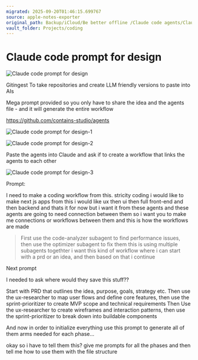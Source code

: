 ```yaml
---
migrated: 2025-09-20T01:46:15.699767
source: apple-notes-exporter
original_path: Backup/iCloud/Be better offline /Claude code agents/Claude code prompt for design.md
vault_folder: Projects/coding
---
```

# Claude code prompt for design

![Claude code prompt for design](images/Claude%20code%20prompt%20for%20design.jpeg)

Gitingest
To take repositories and create LLM friendly versions to paste into AIs

Mega prompt provided so you only have to share the idea and the agents file - and it will generate the entire workflow 

https://github.com/contains-studio/agents

![Claude code prompt for design-1](images/Claude%20code%20prompt%20for%20design-1.png)

![Claude code prompt for design-2](images/Claude%20code%20prompt%20for%20design-2.png)

Paste the agents into Claude and ask if to create a workflow that links the agents to each other

![Claude code prompt for design-3](images/Claude%20code%20prompt%20for%20design-3.png)

Prompt:

I need to make a coding workflow from this. stricity coding
i would like to make next js apps from this i would like
ux then ui then full front-end and then backend and thats it for now but i want it from these agents
and these agents are going to need connection between them so i want you to make me connections or workflows between them
and this is how the workflows are made
> First use the code-analyzer subagent to find performance issues, then use the optimizer subagent to fix them
this is using multiple subagents togethter i want this kind of workflow
where i can start with a prd or an idea, and then based on that i continue

Next prompt

I needed to ask
where would they save this stuff??

Start with PRD that outlines the idea, purpose, goals, strategy etc.
Then
use the ux-researcher to map user flows and define core features, then use the sprint-prioritizer to create MVP scope and technical requirements
Then
Use the ux-researcher to create wireframes and interaction patterns, then use the sprint-prioritizer to break down into buildable components

And now in order to initialize everything use this prompt to generate all of them arms needed for each phase…

okay so i have to tell them this?
give me prompts for all the phases and then tell me how to use them with the file structure

